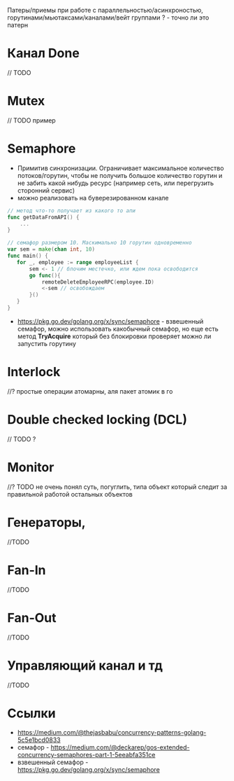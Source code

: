Патеры/приемы при работе с параллельностью/асинхроностью, горутинами/мьютаксами/каналами/вейт группами
? - точно ли это патерн

# Канал Done
// TODO

# Mutex
// TODO пример

# Semaphore
- Примитив синхронизации. Ограничивает максимальное количество потоков/горутин, чтобы не получить большое количество горутин и не забить какой нибудь ресурс (например сеть, или перегрузить сторонний сервис)
- можно реализовать на буверезированном канале
```go
// метод что-то получает из какого то апи
func getDataFromAPI() {
    ...
}

// семафор размером 10. Маскимально 10 горутин одновременно
var sem = make(chan int, 10)
func main() {
   for _, employee := range employeeList {
       sem <- 1 // блочим местечко, или ждем пока освободится
       go func(){ 
           remoteDeleteEmployeeRPC(employee.ID)
           <-sem // освобождаем
       }()
   }
}
```
- https://pkg.go.dev/golang.org/x/sync/semaphore - взвешенный семафор, можно использовать какобычный семафор, но еще есть метод  **TryAcquire** который без блокировки проверяет можно ли запустить горутину


# Interlock
//? простые операции атомарны, аля пакет атомик в го

# Double checked locking (DCL)
// TODO ?

# Monitor
//? TODO не очень понял суть, погуглить, типа объект который следит за правильной работой остальных объектов

# Генераторы, 
//TODO
# Fan-In
//TODO
# Fan-Out
//TODO
# Управляющий канал и тд
//TODO

# Ссылки
- https://medium.com/@thejasbabu/concurrency-patterns-golang-5c5e1bcd0833
- семафор - https://medium.com/@deckarep/gos-extended-concurrency-semaphores-part-1-5eeabfa351ce
- взвешенный семафор - https://pkg.go.dev/golang.org/x/sync/semaphore
